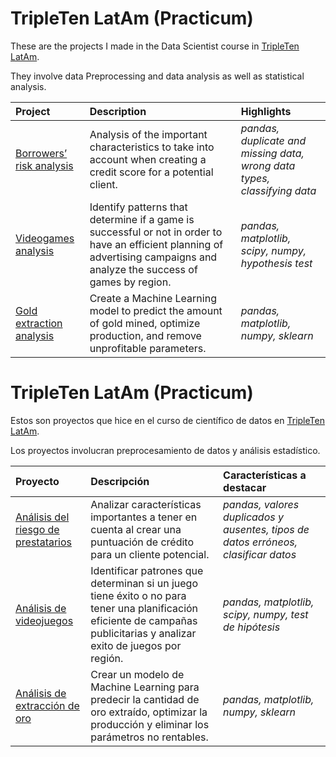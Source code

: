 # TripleTen LatAm (Practicum)
These are the projects I made in the Data Scientist course in [TripleTen LatAm](https://practicum.yandex.com/data-scientist).

They involve data Preprocessing and data analysis as well as statistical analysis. 

| Project               | Description                                                                                 | Highlights                      |
|:--------------------- |:------------------------------------------------------------------------------------------- |:------------------------------ |
|[Borrowers’ risk analysis](https://github.com/IreneRA/Practicum/blob/2-borrowers%E2%80%99risk-analysis/An%C3%A1lisis%20del%20riesgo%20de%20incumplimiento%20de%20los%20prestatarios.ipynb)| Analysis of the important characteristics to take into account when creating a credit score for a potential client.|*pandas, duplicate and missing data, wrong data types, classifying data*|
|[Videogames analysis](https://github.com/IreneRA/Practicum/blob/5-Videogames-analysis/Analisis_videojuegos.ipynb)|Identify patterns that determine if a game is successful or not in order to have an efficient planning of advertising campaigns and analyze the success of games by region.|*pandas, matplotlib, scipy, numpy, hypothesis test*|
|[Gold extraction analysis](https://github.com/IreneRA/TripleTen-LatAm/blob/10-Gold-extraction-analysis/S10%20Extraccion%20de%20oro2.ipynb)|Create a Machine Learning model to predict the amount of gold mined, optimize production, and remove unprofitable parameters.|*pandas, matplotlib, numpy, sklearn*|



# TripleTen LatAm (Practicum)
Estos son proyectos que hice en el curso de científico de datos en  [TripleTen LatAm](https://tripleten.com/es-mex/data-scientist).

Los proyectos involucran preprocesamiento de datos y análisis estadístico. 

| Proyecto               | Descripción                                                                                 | Características a destacar                      |
|:--------------------- |:------------------------------------------------------------------------------------------- |:------------------------------ |
|[Análisis del riesgo de prestatarios](https://github.com/IreneRA/Practicum/blob/2-borrowers%E2%80%99risk-analysis/An%C3%A1lisis%20del%20riesgo%20de%20incumplimiento%20de%20los%20prestatarios.ipynb)| Analizar características importantes a tener en cuenta al crear una puntuación de crédito para un cliente potencial.|*pandas, valores duplicados y ausentes, tipos de datos erróneos, clasificar datos*|
|[Análisis de videojuegos](https://github.com/IreneRA/Practicum/blob/5-Videogames-analysis/Analisis_videojuegos.ipynb)|Identificar patrones que determinan si un juego tiene éxito o no para tener una planificación eficiente de campañas publicitarias y analizar exito de juegos por región.|*pandas, matplotlib, scipy, numpy, test de hipótesis*|
|[Análisis de extracción de oro](https://github.com/IreneRA/TripleTen-LatAm/blob/10-Gold-extraction-analysis/S10%20Extraccion%20de%20oro2.ipynb)|Crear un modelo de Machine Learning para predecir la cantidad de oro extraído, optimizar la producción y eliminar los parámetros no rentables.|*pandas, matplotlib, numpy, sklearn*|
